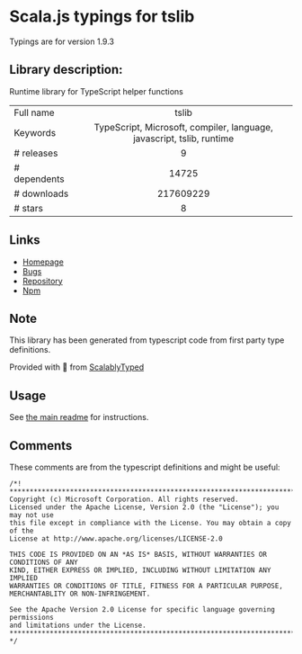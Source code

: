 
# Scala.js typings for tslib

Typings are for version 1.9.3

 ## Library description:
Runtime library for TypeScript helper functions

|                    |                 |
| ------------------ | :-------------: |
| Full name          | tslib |
| Keywords           | TypeScript, Microsoft, compiler, language, javascript, tslib, runtime |
| # releases         | 9 |
| # dependents       | 14725 |
| # downloads        | 217609229 |
| # stars            | 8 |

## Links
- [Homepage](http://typescriptlang.org/)
- [Bugs](https://github.com/Microsoft/TypeScript/issues)
- [Repository](https://github.com/Microsoft/tslib)
- [Npm](https://www.npmjs.com/package/tslib)
    


## Note
This library has been generated from typescript code from first party type definitions.

Provided with :purple_heart: from [ScalablyTyped](https://github.com/oyvindberg/ScalablyTyped)

## Usage
See [the main readme](../../readme.md) for instructions.

## Comments

These comments are from the typescript definitions and might be useful:
```
/*! *****************************************************************************
Copyright (c) Microsoft Corporation. All rights reserved.
Licensed under the Apache License, Version 2.0 (the "License"); you may not use
this file except in compliance with the License. You may obtain a copy of the
License at http://www.apache.org/licenses/LICENSE-2.0

THIS CODE IS PROVIDED ON AN *AS IS* BASIS, WITHOUT WARRANTIES OR CONDITIONS OF ANY
KIND, EITHER EXPRESS OR IMPLIED, INCLUDING WITHOUT LIMITATION ANY IMPLIED
WARRANTIES OR CONDITIONS OF TITLE, FITNESS FOR A PARTICULAR PURPOSE,
MERCHANTABLITY OR NON-INFRINGEMENT.

See the Apache Version 2.0 License for specific language governing permissions
and limitations under the License.
***************************************************************************** */

```

